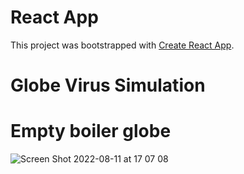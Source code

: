 # React App

This project was bootstrapped with [Create React App](https://github.com/facebook/create-react-app).

# Globe Virus Simulation
# Empty boiler globe
![Screen Shot 2022-08-11 at 17 07 08](https://user-images.githubusercontent.com/63534137/184265806-e27c28f7-4fdb-411b-b82e-e59eb9f69a04.png)
